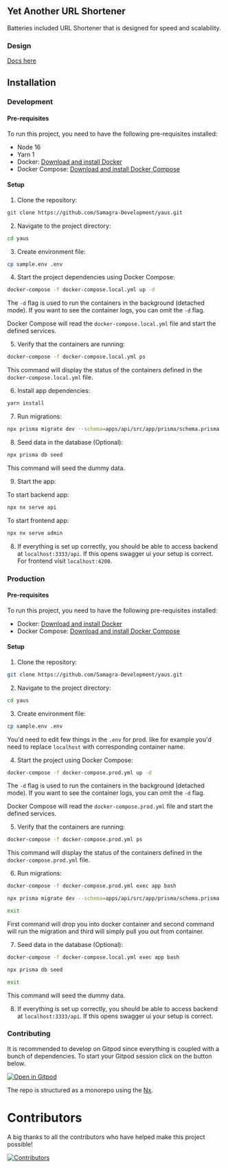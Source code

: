 ## Yet Another URL Shortener

Batteries included URL Shortener that is designed for speed and scalability.

### Design

[Docs here](https://github.com/Samagra-Development/yaus/tree/master/docs)

## Installation

### Development

#### Pre-requisites

To run this project, you need to have the following pre-requisites installed:

- Node 16
- Yarn 1
- Docker: [Download and install Docker](https://www.docker.com/get-started)
- Docker Compose: [Download and install Docker Compose](https://docs.docker.com/compose/install/)

#### Setup

1. Clone the repository:

```bash
git clone https://github.com/Samagra-Development/yaus.git
```

2. Navigate to the project directory:

```bash
cd yaus
```

3. Create environment file:

```bash
cp sample.env .env
```

4. Start the project dependencies using Docker Compose:

```bash
docker-compose -f docker-compose.local.yml up -d
```

The `-d` flag is used to run the containers in the background (detached mode). If you want to see the container logs, you can omit the `-d` flag.

Docker Compose will read the `docker-compose.local.yml` file and start the defined services.

5. Verify that the containers are running:

```bash
docker-compose -f docker-compose.local.yml ps
```

This command will display the status of the containers defined in the `docker-compose.local.yml` file.

6. Install app dependencies:

```bash
yarn install
```

7. Run migrations:

```bash
npx prisma migrate dev --schema=apps/api/src/app/prisma/schema.prisma
```

8. Seed data in the database (Optional):

```bash
npx prisma db seed
```

This command will seed the dummy data.

9. Start the app:

To start backend app:

```bash
npx nx serve api
```

To start frontend app:

```bash
npx nx serve admin
```

8. If everything is set up correctly, you should be able to access backend at `localhost:3333/api`. If this opens swagger ui your setup is correct.
   For frontend visit `localhost:4200`.

### Production

#### Pre-requisites

To run this project, you need to have the following pre-requisites installed:

- Docker: [Download and install Docker](https://www.docker.com/get-started)
- Docker Compose: [Download and install Docker Compose](https://docs.docker.com/compose/install/)

#### Setup

1. Clone the repository:

```bash
git clone https://github.com/Samagra-Development/yaus.git
```

2. Navigate to the project directory:

```bash
cd yaus
```

3. Create environment file:

```bash
cp sample.env .env
```

You'd need to edit few things in the `.env` for prod. like for example you'd need to replace `localhost` with corresponding container name.

4. Start the project using Docker Compose:

```bash
docker-compose -f docker-compose.prod.yml up -d
```

The `-d` flag is used to run the containers in the background (detached mode). If you want to see the container logs, you can omit the `-d` flag.

Docker Compose will read the `docker-compose.prod.yml` file and start the defined services.

5. Verify that the containers are running:

```bash
docker-compose -f docker-compose.prod.yml ps
```

This command will display the status of the containers defined in the `docker-compose.prod.yml` file.

6. Run migrations:

```bash
docker-compose -f docker-compose.prod.yml exec app bash

npx prisma migrate dev --schema=apps/api/src/app/prisma/schema.prisma

exit
```

First command will drop you into docker container and second command will run the migration and third will simply pull you out from container.

7. Seed data in the database (Optional):

```bash
docker-compose -f docker-compose.local.yml exec app bash

npx prisma db seed

exit
```

This command will seed the dummy data.

8. If everything is set up correctly, you should be able to access backend at `localhost:3333/api`. If this opens swagger ui your setup is correct.

### Contributing

It is recommended to develop on Gitpod since everything is coupled with a bunch of dependencies. To start your Gitpod session click on the button below.

[![Open in Gitpod](https://gitpod.io/button/open-in-gitpod.svg)](https://gitpod.io/#https://github.com/Samagra-Development/yaus)

The repo is structured as a monorepo using the [Nx](https://nx.dev/).

# Contributors

A big thanks to all the contributors who have helped make this project possible!

[![Contributors](https://contributors-img.web.app/image?repo=Samagra-Development/yaus)](https://github.com/Samagra-Development/yaus/graphs/contributors)

